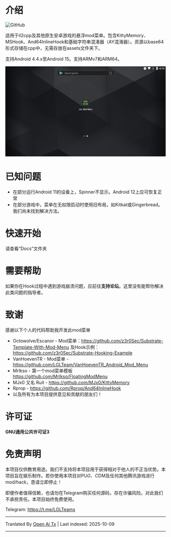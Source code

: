 
# 介绍
![GitHub](https://img.shields.io/github/license/LGLTeam/Android-Mod-Menu?style=flat-square)

适用于il2cpp及其他原生安卓游戏的悬浮mod菜单。包含KittyMemory、MSHook、And64InlineHook和基础字符串混淆器（AY混淆器）。资源以base64形式存储在cpp中，无需存放在assets文件夹下。

支持Android 4.4.x至Android 15。支持ARMv7和ARM64。

![](https://raw.githubusercontent.com/LGLTeam/Android-Mod-Menu/main/Intro.gif)

# 已知问题
- 在部分运行Android 11的设备上，Spinner不显示。Android 12上应可恢复正常
- 在部分游戏中，菜单在无权限启动时使用旧布局，如Kitkat或Gingerbread。我们尚未找到解决方法。

# 快速开始

请查看“Docs”文件夹

# 需要帮助

如果你在Hook过程中遇到游戏崩溃问题，应前往**支持论坛**。这里没有能帮你解决此类问题的指导者。

# 致谢
感谢以下个人的代码帮助我开发此mod菜单

* Octowolve/Escanor - Mod菜单：https://github.com/z3r0Sec/Substrate-Template-With-Mod-Menu 及Hook示例：https://github.com/z3r0Sec/Substrate-Hooking-Example
* VanHoevenTR - Mod菜单 - https://github.com/LGLTeam/VanHoevenTR_Android_Mod_Menu
* MrIkso - 第一个mod菜单模板 https://github.com/MrIkso/FloatingModMenu
* MJx0 又名 Ruit - https://github.com/MJx0/KittyMemory
* Rprop - https://github.com/Rprop/And64InlineHook
* 以及所有为本项目提供意见和贡献的朋友们！

# 许可证
**GNU通用公共许可证3**

# 免责声明
本项目仅供教育用途。我们不支持将本项目用于获得相对于他人的不正当优势。本项目旨在娱乐制作。若你使用本项目对PU*G、C*DM及任何其他腾讯游戏进行mod/hack，恳请立即停止！

即便作者值得信赖，也请勿在Telegram购买任何源码，存在诈骗风险。对此我们不承担责任。本项目始终免费使用。

Telegram: https://t.me/LGLTeams



---


Tranlated By [Open Ai Tx](https://github.com/OpenAiTx/OpenAiTx) | Last indexed: 2025-10-09


---